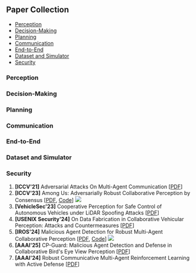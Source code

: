 ## Paper Collection

- [Perception](papers.md#perception)
- [Decision-Making](papers.md#decision-making)
- [Planning](papers.md#planning)
- [Communication](papers.md#communication)
- [End-to-End](papers.md#end-to-end)
- [Dataset and Simulator](papers.md#dataset-and-simulator)
- [Security](papers.md#security)

### Perception

### Decision-Making

### Planning

### Communication

### End-to-End

### Dataset and Simulator

### Security

1. **[ICCV'21]** Adversarial Attacks On Multi-Agent Communication [[PDF](https://ieeexplore.ieee.org/document/9711249/?arnumber=9711249)]
2. **[ICCV'23]** Among Us: Adversarially Robust Collaborative Perception by Consensus [[PDF](https://openaccess.thecvf.com/content/ICCV2023/papers/Li_Among_Us_Adversarially_Robust_Collaborative_Perception_by_Consensus_ICCV_2023_paper.pdf), [Code](https://github.com/coperception/ROBOSAC)] ![](https://img.shields.io/github/stars/coperception/ROBOSAC.svg?style=social&label=Star&maxAge=2592000)
3. **[VehicleSec'23]** Cooperative Perception for Safe Control of Autonomous Vehicles under LiDAR Spoofing Attacks [[PDF](http://arxiv.org/abs/2302.07341)]
4. **[USENIX Security'24]** On Data Fabrication in Collaborative Vehicular Perception: Attacks and Countermeasures [[PDF](http://arxiv.org/abs/2309.12955)]
5. **[IROS'24]** Malicious Agent Detection for Robust Multi-Agent Collaborative Perception [[PDF](http://arxiv.org/abs/2310.11901), [Code](https://github.com/shengyin1224/MADE)] ![](https://img.shields.io/github/stars/shengyin1224/MADE.svg?style=social&label=Star&maxAge=2592000)
6. **[AAAI'25]** CP-Guard: Malicious Agent Detection and Defense in Collaborative Bird's Eye View Perception [[PDF](https://arxiv.org/abs/2412.12000)]
7. **[AAAI'24]** Robust Communicative Multi-Agent Reinforcement Learning with Active Defense [[PDF](https://ojs.aaai.org/index.php/AAAI/article/view/29708)]
